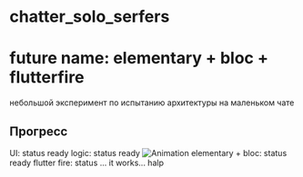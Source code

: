 # chatter_solo_serfers
# future name: elementary + bloc + flutterfire

небольшой эксперимент по испытанию архитектуры на маленьком чате

## Прогресс 
UI: status ready 
logic: status ready
![Animation](https://user-images.githubusercontent.com/47796424/159833081-b899d047-01e6-40fd-a2db-ef6eb5aebb3a.gif)
elementary + bloc: status ready
flutter fire: status ... it works... halp


